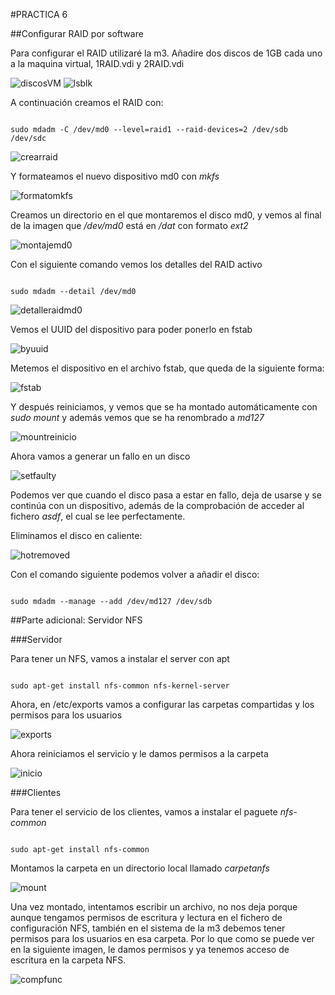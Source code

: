 #PRACTICA 6


##Configurar RAID por software

Para configurar el RAID utilizaré la m3.
Añadire dos discos de 1GB cada uno a la maquina virtual, 1RAID.vdi y 2RAID.vdi

![discosVM](./1discosvm.png "Creacion de discos virtuales")
![lsblk](./2lsblk.png "Dispositivos en linux")

A continuación creamos el RAID con:

```

sudo mdadm -C /dev/md0 --level=raid1 --raid-devices=2 /dev/sdb /dev/sdc

```

![crearraid](./3crearraid.png "Creamos el RAID")

Y formateamos el nuevo dispositivo md0 con *mkfs*

![formatomkfs](./4formatomkfs.png "Formateamos el dispositivo RAID")

Creamos un directorio en el que montaremos el disco md0, y vemos al final de la imagen que */dev/md0* está en */dat* con formato *ext2*

![montajemd0](./5montajemd0.png "Montamos md0")

Con el siguiente comando vemos los detalles del RAID activo

```

sudo mdadm --detail /dev/md0

```

![detalleraidmd0](./6detalleraidmd0.png "Detalle del RAID activo")

Vemos el UUID del dispositivo para poder ponerlo en fstab

![byuuid](./7byuuid.png "UUID de raid")

Metemos el dispositivo en el archivo fstab, que queda de la siguiente forma:

![fstab](./8fstab.png "Archivo fstab")

Y después reiniciamos, y vemos que se ha montado automáticamente con *sudo mount* y además vemos que se ha renombrado a *md127*

![mountreinicio](./9mountreinicio.png "RAID montado automaticamente")

Ahora vamos a generar un fallo en un disco

![setfaulty](./91setfaulty.png "Generamos fallo en sdb")

Podemos ver que cuando el disco pasa a estar en fallo, deja de usarse y se continúa con un dispositivo, además de la comprobación de acceder al fichero *asdf*, el cual se lee perfectamente.

Eliminamos el disco en caliente:

![hotremoved](./92hotremoved.png "Generamos fallo en sdb")

Con el comando siguiente podemos volver a añadir el disco:

```

sudo mdadm --manage --add /dev/md127 /dev/sdb

```

##Parte adicional: Servidor NFS

###Servidor

Para tener un NFS, vamos a instalar el server con apt

```

sudo apt-get install nfs-common nfs-kernel-server

```

Ahora, en /etc/exports vamos a configurar las carpetas compartidas y los permisos para los usuarios

![exports](./93exports.png "Fichero configuración exports")

Ahora reiniciamos el servicio y le damos permisos a la carpeta

![inicio](./94inicio.png "Iniciar servicio")

###Clientes

Para tener el servicio de los clientes, vamos a instalar el paguete *nfs-common*

```

sudo apt-get install nfs-common

```

Montamos la carpeta en un directorio local llamado *carpetanfs*

![mount](./95mount.png "Montamos la carpeta nfs")

Una vez montado, intentamos escribir un archivo, no nos deja porque aunque tengamos permisos de escritura y lectura en el fichero de configuración NFS, también en el sistema de la m3 debemos tener permisos para los usuarios en esa carpeta.
Por lo que como se puede ver en la siguiente imagen, le damos permisos y ya tenemos acceso de escritura en la carpeta NFS.

![compfunc](./96compfunc.png "Comprobar funcionamiento")
